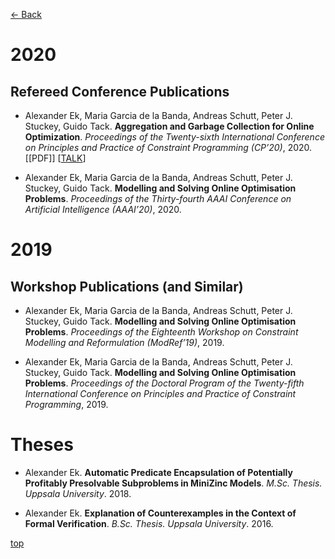 [<- Back](index.html)

# 2020

## Refereed Conference Publications

* Alexander Ek, Maria Garcia de la Banda, Andreas Schutt, Peter J. Stuckey, Guido Tack.
**Aggregation and Garbage Collection for Online Optimization**.
*Proceedings of the Twenty-sixth International Conference on Principles and Practice of Constraint Programming (CP’20)*, 2020. [[PDF]] [[TALK](https://youtu.be/xwYy736sEGo)]

* Alexander Ek, Maria Garcia de la Banda, Andreas Schutt, Peter J. Stuckey, Guido Tack.
**Modelling and Solving Online Optimisation Problems**.
*Proceedings of the Thirty-fourth AAAI Conference on Artificial Intelligence (AAAI’20)*, 2020.

# 2019

## Workshop Publications (and Similar)

* Alexander Ek, Maria Garcia de la Banda, Andreas Schutt, Peter J. Stuckey, Guido Tack.
**Modelling and Solving Online Optimisation Problems**.
*Proceedings of the Eighteenth Workshop on Constraint Modelling and Reformulation (ModRef’19)*, 2019.

* Alexander Ek, Maria Garcia de la Banda, Andreas Schutt, Peter J. Stuckey, Guido Tack.
**Modelling and Solving Online Optimisation Problems**.
*Proceedings of the Doctoral Program of the Twenty-fifth International Conference on Principles and Practice of Constraint Programming*, 2019.

# Theses

* Alexander Ek.
**Automatic Predicate Encapsulation of Potentially Profitably Presolvable Subproblems in MiniZinc Models**.
*M.Sc. Thesis. Uppsala University*. 2018.

* Alexander Ek.
**Explanation of Counterexamples in the Context of Formal Verification**.
*B.Sc. Thesis. Uppsala University*. 2016.

[top](#top)

